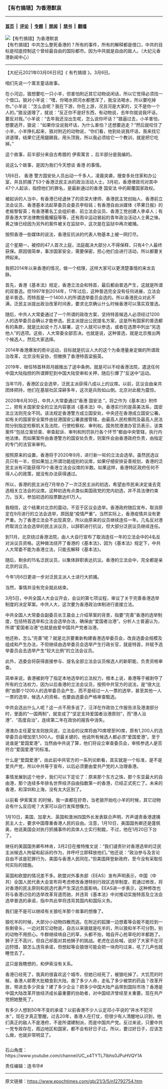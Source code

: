### 【有冇搞错】为香港默哀

---

#### [首页](../../../..?n12792754) &nbsp;|&nbsp; [评论](../../../../../epoch-comment?n12792754) &nbsp;|&nbsp; [专题](../../../../../epoch-special?n12792754) &nbsp;|&nbsp; [禁闻](../../../../../epoch-news?n12792754) &nbsp;|&nbsp; [禁书](../../../../../books?n12792754) &nbsp;|&nbsp; [翻墙](https://github.com/gfw-breaker/nogfw/blob/master/README.md?n12792754)


<div><img alt="【有冇搞错】为香港默哀" class="attachment-djy_600_400 size-djy_600_400 wp-post-image" src="https://i.epochtimes.com/assets/uploads/2021/03/5919fea7c782fc7cd878a7df8466d76f-600x400.jpg"/>
<div class="caption">
 【有冇搞错】中共怎么整死香港的？所有的事件，所有的解释都是借口，中共的目标是彻底控制这个曾经最自由的国际都市。因为中共就是自由的敌人。（大纪元香港新闻中心）
</div></div><hr/><div class="post_content" id="artbody" itemprop="articleBody">
 <!-- article content begin -->
 <p>
  【大纪元2021年03月06日讯】《
  <ok href="https://www.epochtimes.com/gb/tag/%E6%9C%89%E5%86%87%E6%90%9E%E9%94%99.html">
   有冇搞错
  </ok>
  》。3月6日。
 </p>
 <p>
  咱们先说一个寓言童话故事。
 </p>
 <p>
  在小河边，狼想要吃一只小羊，但害怕附近其它动物说闲话，所以它觉得必须找一个借口。狼对小羊说：“嘿，你喝水把河水都搅浑了，我没法喝水，所以要吃掉你。”小羊说：“怎么会呢？我在下游，你在上游，况且河是大家的，又不是你一个人的。”狼没道理了，就说：“反正你不是好东西，有动物说，去年你就说我坏话，要反对我。”小羊说：“去年我还没出生呢，怎么说你坏话？”狼逼过去，小羊害怕，想要逃开，狼说：“如果你没说我坏话，为什么害怕？还想要逃走？”然后就咬住了小羊，小羊挣扎起来，狼对附近的动物说，“你们看，他到处说我坏话，我来找它讲道理，结果它还用腿踢我，用头顶我，所以我必须给它一个教训，就是把它吃掉。”
 </p>
 <p>
  这个故事，前半部分来自古希腊的
  <ok href="https://www.epochtimes.com/gb/tag/%E4%BC%8A%E7%B4%A2%E5%AF%93%E8%A8%80.html">
   伊索寓言
  </ok>
  ，后半部分是我编的。
 </p>
 <p>
  说这么个故事，是因为我们今天想谈
  <ok href="https://www.epochtimes.com/gb/tag/%E9%A6%99%E6%B8%AF.html">
   香港
  </ok>
  的事情。
 </p>
 <p>
  1月6日，
  <ok href="https://www.epochtimes.com/gb/tag/%E9%A6%99%E6%B8%AF.html">
   香港
  </ok>
  警方国安处人员出动一千多人，凌晨突袭，搜查多处住家和办公室，并且抓捕了53个香港泛民主派的政治活动人士。3月初，香港律政司对其中47个人起诉，指控他们的罪名，是最新通过的香港
  <ok href="https://www.epochtimes.com/gb/tag/%E5%9B%BD%E5%AE%89%E6%B3%95.html">
   国安法
  </ok>
  中的颠覆国家政权。
 </p>
 <p>
  被起诉的人当中，有香港已经退休了的资深大律师、香港民主党创始人、香港前立法会议员、香港基本法起草委员会委员李柱铭；有香港自由派媒体《苹果日报》的老板黎智英；有香港著名工会组织者、前立法会议员、香港工党创建人李卓人；有原香港大学法律教授戴耀庭等等，还有雨伞运动冒起的青年政治活动人士黄之锋。黄之锋已经因为另外的案件被关在监狱中，这次是在监狱中再次被捕。
 </p>
 <p>
  按照香港一些媒体的说法，香港反抗派的代表人物基本上被一网打尽。
 </p>
 <p>
  这个星期一，被控的47人首次上庭，法庭裁决大部分人不得保释，只有4个人最终获保。原因很简单，事涉国家安全，需要保密，担心他们会进行活动，所以都要关押起来。
 </p>
 <p>
 </p>
 <p>
  我把2014年以来香港的情况，做一个梳理，这样大家可以更清楚事情的来龙去脉。
 </p>
 <p>
  首先，香港《基本法》规定，香港立法会和特首，最后都由普选产生，这就是所谓的双普选。但1997年到2014年，17年过后，这种普选完全没有任何进展，立法会是半普选，而特首是一个1400人的所谓选举委员会选的。所以香港民众对此不满，泛民主派提出政治改革时间表，要求北京确认什么时候香港可以落实双普选。
 </p>
 <p>
  随后，中共人大常委通过了一个所谓的政改方案，坚持特首候选人必须经过1200人的选举委员会确认才能参选。民主派提出公民提名方案，这是所有国家的普选都有的条款，就是比如说十万人联署，这个人就可以参选，或者在选票中列出“另选他人”的选项。这些，人大常委全部否决。也就是说，这种普选，就是北京推出两个候选人，然后大家选择。
 </p>
 <p>
  2014年香港爆发的雨伞运动，目标就是抗议人大的这个为香港量身定做的所谓政治改革，北京没有妥协，但撤换了香港特首梁振英。
 </p>
 <p>
  2019年，继任特首林郑月娥推出了送中条例，就是可以不经香港法院，遣送任何中国大陆指控的所谓罪犯到中国大陆受审和关押，随后引爆了“反送中”运动。
 </p>
 <p>
  当年11月，香港区议会选举，泛民主派获得八成以上的议席。以前，区议会由亲共团体把持，他们在基层社区深耕多年，这次是兵败如山倒。北京对此极为震惊。
 </p>
 <p>
  2020年6月30日，中共人大常委通过“香港
  <ok href="https://www.epochtimes.com/gb/tag/%E5%9B%BD%E5%AE%89%E6%B3%95.html">
   国安法
  </ok>
  ”，将之作为《基本法》附件二，把有关国家安全的立法内容塞进《基本法》中。香港实行的是英美法系，国安法立法则完全不同。该法规定香港警方成立国安处，中央还在香港成立国安公署。如有关的国家安全案件由驻港国安公署直接管辖，由最高人民检察院及最高人民法院分别指定检察机关及法院，行使检察权、审判权。国务院港澳办官员表示，该类案件“包括立案侦查、审查起诉、审判和刑罚执行各个环节”都由中央管辖，执行内地法律。而如果案件由香港警方的国安处负责，则案件会由香港政府负责，由指定的专门的法官来审判。
 </p>
 <p>
  按照原来的设置，香港将于2020年9月，进行新一轮的立法会选举。虽然民选议员只有一半，但如果加上所谓功能组别的议席，如果仔细安排妥善规划，香港的泛民主派有可能获得70个香港立法会议席的半数。如果这样，香港特区政府任何不得人心的政策，就没有办法获得通过。
 </p>
 <p>
  所以，香港的民主派在7月举办了一次泛民主派的初选，希望由市民来决定谁去竞选相关立法会的议席。这种初选有点类似美国政党的党内初选，并不具法律约束力。当天，参加初选的投票数达61万人。
 </p>
 <p>
  我相信，这个结果对北京的震动，不亚于区议会选举。香港政府随后宣布，取消原定在9月进行的立法会选举，原因是“疫情严重”。当然实际上，香港疫情并没有更严重。为了香港立法会不出现真空，所以由原来的议员继续连任一年。几名反对港府取消立法会选举的民主派议员，以辞职进行抗议，但大部分泛民议员继续连任。
 </p>
 <p>
  到11月，北京绕过香港法院，由人大自行宣布了取消连任一年的立法会中的4名反对派议员资格。这种做法绕开了香港的《基本法》，因为《基本法》规定下，中共人大常委不能为香港立法，只能去解释《基本法》。
 </p>
 <p>
  随后，剩余的15名泛民议员，以集体辞职表达抗议。香港的立法会中，完全都是亲北京的议员。
 </p>
 <p>
  今年1月6日更进一步对泛民主派人士进行大抓捕。
 </p>
 <p>
  当然，事情并没有完全就此结束。
 </p>
 <p>
  3月5日，中共全国人大会议开会，会议的第七项议程，审议了关于完善香港选举制度的决定草案。中共人大，这次要为香港政治体制进行直接立法。
 </p>
 <p>
  中共全国人大常委会副委员长王晨会上介绍草案的背景，指要“完善”香港的选举制度，包括特首选举和立法会选举办法，确保由“爱国者治港”。分析人士普遍认为，所谓“爱国者治港”也就是由爱中国共产党者治港。
 </p>
 <p>
  他还称，怎么“完善”呢？就是北京要重新构建香港选举委员会，改良选委会规模及组成和产生办法，不但继续由选举委员会选举产生行政长官，就是特首，并赋予选举委员会去选举产生“较大比例”的立法会议员。
 </p>
 <p>
  此外，选委会将获得直接参与、提名全部立法会议员候选人的新职能，负责资格审查。
 </p>
 <p>
  简单来说，香港被剥夺了指定本地选举的立法权力，根本上说，香港等于被剥夺了所有的立法权力，因为以后香港的立法会议员，按照中共官方的说法，是“很大比例”由那个1200人的选举委员会产生，而不是经过一人一票的选举，甚至其他一人一票的选举，候选人的资格，也要由选委会严格审查甄选。
 </p>
 <p>
  中共会选出什么人呢？这一点不用多说了，汪洋在作政协工作报告涉及港澳部分时，里面的“一国两制”，就变成了“坚定支持爱国者治港原则”，而“港人治港”、“高度自治”，连续第二年在政协的报告中消失。
 </p>
 <p>
  港澳办主任夏宝龙则放风说，立法会的议席将由70席增至90席，原有1,200人的选举委员会增加至1,500人。但最关键的，他说所有候选人都必须“爱国爱港”。至于说谁是“爱国爱港”，当然由中共说了算，他们将设立审查委员会，审核参选人是否符合“爱国爱港”的标准。
 </p>
 <p>
  什么是“爱国爱港”，由此前中共官方的一系列论断看，其实就是一个标准，是不是爱共产党，所以中共等于宣布，以后必须要由爱共产党的人治理香港。
 </p>
 <p>
  事情发展到这个地步，我们可以下定论了：原来那个东方之珠，那个东亚最大的自由港，那个连续多年排名世界经济自由指数第一的香港，已经正式死亡了。未来的香港，和深圳和上海，没有太大区别了。
 </p>
 <p>
  以前看
  <ok href="https://www.epochtimes.com/gb/tag/%E4%BC%8A%E7%B4%A2%E5%AF%93%E8%A8%80.html">
   伊索寓言
  </ok>
  的时候，我一直都在好奇，当老狼开始吃小羊的时候，其它动物会有什么反应呢？大家可以自行发挥想像力。
 </p>
 <p>
  1月10日，美国、加拿大、英国和澳洲四国外长发表联合声明，齐声谴责香港逮捕民主人士，要求中国尊重香港人民的自由。注意，1月10日，美国国务卿还是蓬佩奥，他说美国会对执行抓捕事件的具体人士实行制裁，不过，他在1月20日下台了。
 </p>
 <p>
  继任的美国国务卿布林肯，3月2日在推特推文说：“我们谴责针对香港选举的泛民主派候选人拘留和起诉的作为，并呼吁立即释放他们。”他还说：“政治参与及言论自由不该是犯罪行为，美国与香港人民同在。”但美国拜登新政府，至今没有采取任何实际的措施。
 </p>
 <p>
  英国和欧盟的情况差不多。欧盟对外事务部（EEAS）发布声明表示，中国（中共）全国人民代表大会宣布将考虑修改香港特别行政区选举制度，若通过修改，将对香港的民主原则和民选代表产生深远负面影响。EEAS进一步表示，这种修改也将与香港过往的选举改革背道而驰，并违背《基本法》中对推动实施特首及立法会选举普选的承诺，指中共此举将违背其国内和国际义务。
 </p>
 <p>
  我们是不是可以继续有关狼吃羊那个故事的想像了。
 </p>
 <p>
  狼吃羊的时候，大部分小动物四散而逃。在附近的狐狸一边想着等会能不能捡到一些剩骨头，一边对其它动物说，自古以来狼就是吃羊的，所以狼和羊不可分割，别的动物不用担心。牛群继续啃自己的草，头都不抬，暗自开心抢草吃的羊都跑了。狮子王不高兴，但自己却面对其他狮子的挑战。老虎在远处喊，说好了大家不在河边狩猎，狼怎么违背承诺，但想起等会狼很可能会把一块肉叼过来，吼了几声也就睡觉去了。
 </p>
 <p>
  这只是我瞎想的，和伊索没有关系。
 </p>
 <p>
  香港已经死了，我真的很喜欢这个城市，但她已经死了，被狼吃掉了。大饥荒的时候，香港人邮寄大批粮食到大陆，救了多少人命，走私了多少被禁的药品？改革开放，带进去多少资金？建了多少企业？把多少中国大陆产品带到国际市场？香港是中国大陆改革开放经济成长最重要的协助者，对中国经济曾经至关重要。现在共产党把她整死了。
 </p>
 <p>
  有多少人想到50年不变的承诺？以前香港不少人认定邓小平说的“井水不犯河水”，现在才真正警醒。过去20年，香港人在打仗，但很少有人清醒地认识到，他们真正的敌人不是港府，不是所谓建制派，而是中国共产党。反过来说，只要中共一党专政存在，周边地区和国家，都不会有好日子过。所以，要过好日子，应该怎么做，也就非常明显了。
 </p>
 <p>
  <ok href="https://i.epochtimes.com/assets/uploads/2020/06/WhatsApp-Image-2020-02-25-at-7.05.58-AM-5-e1591716028541.jpeg">
   <img alt="" class="aligncenter size-large wp-image-12173417" src="https://i.epochtimes.com/assets/uploads/2020/06/WhatsApp-Image-2020-02-25-at-7.05.58-AM-5-600x337.jpeg"/>
  </ok>
 </p>
 <p>
  石山角度：
  <ok href="https://www.youtube.com/channel/UC_x4TYTL7Ibhs0JPuHVQY1A">
   https://www.youtube.com/channel/UC_x4TYTL7Ibhs0JPuHVQY1A
  </ok>
 </p>
 <p>
  责任编辑：连书华#
 </p>
 <!-- article content end -->
 <div id="below_article_ad">
 </div>
</div>


---

原文链接：https://www.epochtimes.com/gb/21/3/5/n12792754.htm